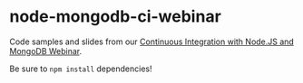 node-mongodb-ci-webinar
=======================

Code samples and slides from our [Continuous Integration with Node.JS and MongoDB Webinar](http://www.mongodb.com/events/webinar/continuous-integration-with-nodejs-mongodb-oct2013).

Be sure to `npm install` dependencies!
